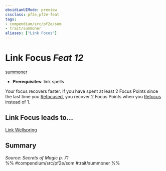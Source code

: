 ```yaml
---
obsidianUIMode: preview
cssclass: pf2e,pf2e-feat
tags:
- compendium/src/pf2e/som
- trait/summoner
aliases: ["Link Focus"]
---
```

# Link Focus  *Feat 12*  
[summoner](../../rules/traits/summoner-som.md)  

- **Prerequisites**: link spells

Your focus recovers faster. If you have spent at least 2 Focus Points since the last time you [Refocused](../../rules/actions/refocus.md), you recover 2 Focus Points when you [Refocus](../../rules/actions/refocus.md) instead of 1.

## Link Focus leads to...

[Link Wellspring](link-wellspring-som.md)

## Summary

*Source: Secrets of Magic p. 71*  
%% #compendium/src/pf2e/som #trait/summoner %%